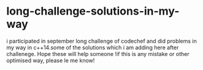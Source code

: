 # long-challenge-solutions-in-my-way
i participated in september long challenge of codechef and did problems in my way in c++14.some of the solutions which i am adding here after challenege. Hope these will help someone !if this is any mistake or other optimised way, please le me know!
